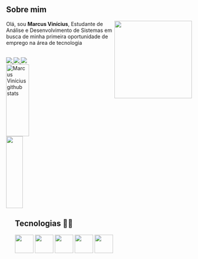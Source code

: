 <h2>Sobre mim</h2>

<img src="https://cdn-icons-png.flaticon.com/512/4661/4661320.png" width="210" align="right" />
<p align="left">
Olá, sou <strong>Marcus Vinícius</strong>, Estudante de Análise e Desenvolvimento de Sistemas em busca de minha primeira oportunidade de emprego na área de tecnologia
</p>
<br>


<div>
 <a href="https://www.instagram.com/vinimvrs/" target="blank" alt="Linkedin">
    <img src="https://img.shields.io/badge/-Instagram-1C1C1C?style=for-the-badge&logo=Instagram&logoColor=00FFFF&link=https://www.instagram.com/vinimvrs/"/>
  </a>
 <a href="https://www.linkedin.com/in/vinimvrs/" target="blank" alt="Linkedin">
    <img src="https://img.shields.io/badge/-Linkedin-1C1C1C?style=for-the-badge&logo=Linkedin&logoColor=00FFFF&link=https://www.linkedin.com/in/vinimvrs/"/>
  </a>
 <a href="https://vinimvrs.github.io/portifolio/" target="blank" alt="Página Pessoal">
    <img src="https://img.shields.io/badge/-Página Pessoal-00FFFF?style=for-the-badge&logo=&logoColor=00FFFF&link=https://vinimvrs.github.io/portifolio/"/>
  </a>
 </div>


<div align="left">  
  <img width="35%" height="195px" src="https://github-readme-stats.vercel.app/api?username=vinimvrs&show_icons=true&count_private=true&hide_border=true&title_color=00FFFF&icon_color=00FFFF&text_color=c9d1d9&bg_color=0d1117" alt="Marcus Vinícius github stats" /> 
  <img width="30%" height="195px" src="https://github-readme-stats.vercel.app/api/top-langs/?username=vinimvrs&layout=compact&hide_border=true&title_color=00FFFF&text_color=00FFFF&bg_color=0d1117" />
</div>

<ul>
<h2> 
Tecnologias 👨‍💻
</h2>
  
<img src="https://cdn.jsdelivr.net/gh/devicons/devicon/icons/html5/html5-original.svg" width="50"/>
<img src="https://cdn.jsdelivr.net/gh/devicons/devicon/icons/css3/css3-original.svg" width="50"/>
<img src="https://cdn.jsdelivr.net/gh/devicons/devicon/icons/javascript/javascript-original.svg" width="50"/>
<img src="https://cdn.jsdelivr.net/gh/devicons/devicon/icons/java/java-original.svg" width="50"/>
<img src="https://cdn.jsdelivr.net/gh/devicons/devicon/icons/flutter/flutter-original.svg" width="50"/>
     
</ul>
